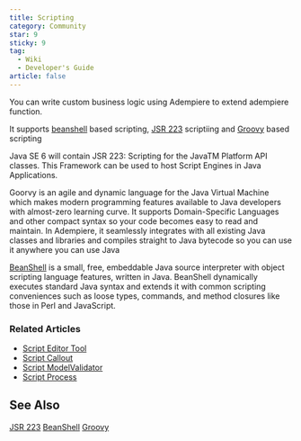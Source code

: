 ```yaml
---
title: Scripting
category: Community
star: 9
sticky: 9
tag:
  - Wiki
  - Developer's Guide
article: false
---
```


You can write custom business logic using Adempiere to extend adempiere function.

It supports [beanshell](http://www.beanshell.org/) based scripting, [JSR 223](https://scripting.dev.java.net/) scriptiing and [Groovy](http://groovy.codehaus.org/) based scripting

Java SE 6 will contain JSR 223: Scripting for the JavaTM Platform API classes. This Framework can be used to host Script Engines in Java Applications.

Goorvy is an agile and dynamic language for the Java Virtual Machine which makes modern programming features available to Java developers with almost-zero learning curve. It supports Domain-Specific Languages and other compact syntax so your code becomes easy to read and maintain. In Adempiere, it seamlessly integrates with all existing Java classes and libraries and compiles straight to Java bytecode so you can use it anywhere you can use Java

[BeanShell](http://www.beanshell.org/intro.html) is a small, free, embeddable Java source interpreter with object scripting language features, written in Java. BeanShell dynamically executes standard Java syntax and extends it with common scripting conveniences such as loose types, commands, and method closures like those in Perl and JavaScript.

### Related Articles
- [Script Editor Tool](a)
- [Script Callout](script-callout.md)
- [Script ModelValidator](script-modelvalidator.md)
- [Script Process](script-process.md)

## See Also

[JSR 223](https://scripting.dev.java.net/)
[BeanShell](http://www.beanshell.org/)
[Groovy](http://groovy.codehaus.org/)
